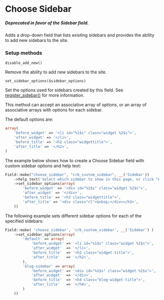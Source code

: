 # Choose Sidebar

##### *Deprecated* in favor of the **Sidebar** field.

Adds a drop-down field that lists existing sidebars and provides the ability to add new sidebars to the site.

### Setup methods

`disable_add_new()`

Remove the ability to add new sidebars to the site.

`set_sidebar_options($sidebar_options)`

Set the options used for sidebars created by this field. See [register_sidebar()](http://codex.wordpress.org/Function_Reference/register_sidebar) for more information.

This method can accept an associative array of options, or an array of associative arrays with options for each sidebar.

The default options are:

```php
array(
	'before_widget' => '<li id="%1$s" class="widget %2$s">',
	'after_widget' => '</li>',
	'before_title' => '<h2 class="widgettitle">',
	'after_title' => '</h2>',
)
```

The example below shows how to create a Choose Sidebar field with custom sidebar options and help text:

```php
Field::make("choose_sidebar", "crb_custom_sidebar", __('Sidebar'))
	->help_text('Select which sidebar to show in this page, or click "Add New" to create a new one')
	->set_sidebar_options(array(
		'before_widget' => '<div id="%1$s" class="widget %2$s">',
		'after_widget' => '</div>',
		'before_title' => '<h3 class="widgettitle">',
		'after_title' => '<div class="cl">&nbsp;</div></h3>',
	))
```

The following example sets different sidebar options for each of the specified sidebars:

```php
Field::make( 'choose_sidebar', 'crb_custom_sidebar', __('Sidebar') )
	->set_sidebar_options(array(
		'default' => array(
			'before_widget' => '<li id="%1$s" class="widget %2$s">',
			'after_widget'  => '</li>',
			'before_title'  => '<h2 class="widget-title">',
			'after_title'   => '</h2>',
		),
		'blog-sidebar' => array(
			'before_widget' => '<div id="%1$s" class="widget %2$s">',
			'after_widget'  => '</div>',
			'before_title'  => '<h4 class="blog-widget-title">',
			'after_title'   => '</h4>',
		)
	))
```